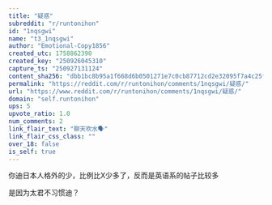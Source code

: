 ```yaml
---
title: "疑惑"
subreddit: "r/runtonihon"
id: "1nqsgwi"
name: "t3_1nqsgwi"
author: "Emotional-Copy1856"
created_utc: 1758862390
created_key: "250926045310"
capture_ts: "250927131124"
content_sha256: "dbb1bc8b95a1f668d6b0501271e7c0cb87712cd2e32095f7a4c25f42312642b6"
permalink: "https://reddit.com/r/runtonihon/comments/1nqsgwi/疑惑/"
url: "https://www.reddit.com/r/runtonihon/comments/1nqsgwi/疑惑/"
domain: "self.runtonihon"
ups: 5
upvote_ratio: 1.0
num_comments: 2
link_flair_text: "聊天吹水🗣️"
link_flair_css_class: ""
over_18: false
is_self: true
---
```


<div class="md">

你迪日本人格外的少，比例比X少多了，反而是英语系的帖子比较多

是因为太君不习惯迪？

</div>
